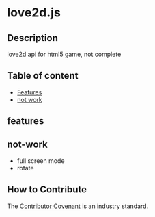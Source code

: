 # love2d.js
## Description
love2d api for html5 game, not complete 
## Table of content
- [Features](#features)
- [not work](#not-work)
## features

## not-work
- full screen mode
- rotate
## How to Contribute
The [Contributor Covenant](https://www.contributor-covenant.org/) is an industry standard.

